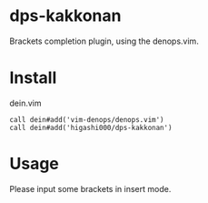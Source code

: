 # dps-kakkonan
Brackets completion plugin, using the denops.vim.

# Install
dein.vim
```
call dein#add('vim-denops/denops.vim')
call dein#add('higashi000/dps-kakkonan')
```

# Usage
Please input some brackets in insert mode.<br>

